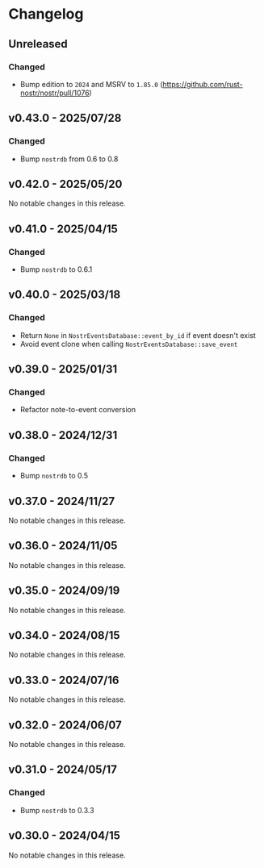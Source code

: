 # Changelog

<!-- All notable changes to this project will be documented in this file. -->

<!-- The format is based on [Keep a Changelog](https://keepachangelog.com/en/1.1.0/), -->
<!-- and this project adheres to [Semantic Versioning](https://semver.org/spec/v2.0.0.html). -->

<!-- Template

## Unreleased

### Breaking changes

### Changed

### Added

### Fixed

### Removed

### Deprecated

-->

## Unreleased

### Changed

- Bump edition to `2024` and MSRV to `1.85.0` (https://github.com/rust-nostr/nostr/pull/1076)

## v0.43.0 - 2025/07/28

### Changed

- Bump `nostrdb` from 0.6 to 0.8

## v0.42.0 - 2025/05/20

No notable changes in this release.

## v0.41.0 - 2025/04/15

### Changed

- Bump `nostrdb` to 0.6.1

## v0.40.0 - 2025/03/18

### Changed

- Return `None` in `NostrEventsDatabase::event_by_id` if event doesn't exist
- Avoid event clone when calling `NostrEventsDatabase::save_event`

## v0.39.0 - 2025/01/31

### Changed

-  Refactor note-to-event conversion

## v0.38.0 - 2024/12/31

### Changed

- Bump `nostrdb` to 0.5

## v0.37.0 - 2024/11/27

No notable changes in this release.

## v0.36.0 - 2024/11/05

No notable changes in this release.

## v0.35.0 - 2024/09/19

No notable changes in this release.

## v0.34.0 - 2024/08/15

No notable changes in this release.

## v0.33.0 - 2024/07/16

No notable changes in this release.

## v0.32.0 - 2024/06/07

No notable changes in this release.

## v0.31.0 - 2024/05/17

### Changed

- Bump `nostrdb` to 0.3.3

## v0.30.0 - 2024/04/15

No notable changes in this release.
